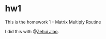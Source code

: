 # hw1
This is the homework 1 - Matrix Multiply Routine

I did this with @[Zehui Jiao](https://github.com/r-light).
